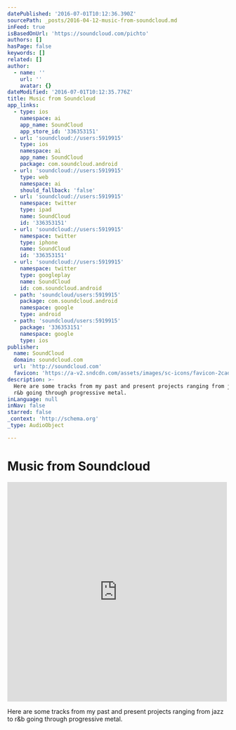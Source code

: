 ```yaml
---
datePublished: '2016-07-01T10:12:36.390Z'
sourcePath: _posts/2016-04-12-music-from-soundcloud.md
inFeed: true
isBasedOnUrl: 'https://soundcloud.com/pichto'
authors: []
hasPage: false
keywords: []
related: []
author:
  - name: ''
    url: ''
    avatar: {}
dateModified: '2016-07-01T10:12:35.776Z'
title: Music from Soundcloud
app_links:
  - type: ios
    namespace: ai
    app_name: SoundCloud
    app_store_id: '336353151'
  - url: 'soundcloud://users:5919915'
    type: ios
    namespace: ai
    app_name: SoundCloud
    package: com.soundcloud.android
  - url: 'soundcloud://users:5919915'
    type: web
    namespace: ai
    should_fallback: 'false'
  - url: 'soundcloud://users:5919915'
    namespace: twitter
    type: ipad
    name: SoundCloud
    id: '336353151'
  - url: 'soundcloud://users:5919915'
    namespace: twitter
    type: iphone
    name: SoundCloud
    id: '336353151'
  - url: 'soundcloud://users:5919915'
    namespace: twitter
    type: googleplay
    name: SoundCloud
    id: com.soundcloud.android
  - path: 'soundcloud/users:5919915'
    package: com.soundcloud.android
    namespace: google
    type: android
  - path: 'soundcloud/users:5919915'
    package: '336353151'
    namespace: google
    type: ios
publisher:
  name: SoundCloud
  domain: soundcloud.com
  url: 'http://soundcloud.com'
  favicon: 'https://a-v2.sndcdn.com/assets/images/sc-icons/favicon-2cadd14b.ico'
description: >-
  Here are some tracks from my past and present projects ranging from jazz to
  r&b going through progressive metal.
inLanguage: null
inNav: false
starred: false
_context: 'http://schema.org'
_type: AudioObject

---
```

# Music from Soundcloud

<iframe src="https://cdn.embedly.com/widgets/media.html?src=https%3A%2F%2Fw.soundcloud.com%2Fplayer%2F%3Fvisual%3Dtrue%26url%3Dhttp%253A%252F%252Fapi.soundcloud.com%252Fusers%252F5919915%26show_artwork%3Dtrue&amp;url=https%3A%2F%2Fsoundcloud.com%2Fpichto&amp;image=http%3A%2F%2Fi1.sndcdn.com%2Favatars-000217416164-2af8yy-t500x500.jpg&amp;key=b7d04c9b404c499eba89ee7072e1c4f7&amp;type=text%2Fhtml&amp;schema=soundcloud" width="500" height="500" scrolling="no" frameborder="0" allowfullscreen="allowfullscreen" style=""></iframe>

Here are some tracks from my past and present projects ranging from jazz to r&b going through progressive metal.
